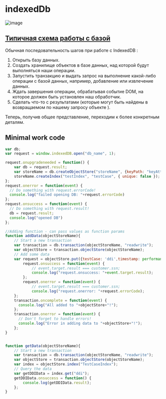 # indexedDb

![image](https://user-images.githubusercontent.com/3950155/194380278-320e0d06-9ce2-4efb-92fb-cd50b0d9d1ff.png)


## [Типичная схема работы с базой](https://developer.mozilla.org/ru/docs/Web/API/IndexedDB_API/Using_IndexedDB#pattern "Permalink to Типичная схема работы с базой")

Обычная последовательность шагов при работе с IndexedDB :

1.  Открыть базу данных.
2.  Создать хранилище объектов в базе данных, над которой будут выполняться наши операции.
3.  Запустить транзакцию и выдать запрос на выполнение какой-либо операции с базой данных, например, добавление или извлечение данных.
4.  Ждать завершения операции, обрабатывая событие DOM, на которое должен быть установлен наш обработчик.
5.  Сделать что-то с результатами (которые могут быть найдены в возвращаемом по нашему запросу объекте ).

Теперь, получив общее представление, переходим к более конкретным деталям.




## Minimal work code

```js
var db;
var request = window.indexedDB.open("db_name", 1);

request.onupgradeneeded = function() {
    var db = request.result;
    var storeName = db.createObjectStore("storeName", {keyPath: "keyAttribute"});
    storeName.createIndex("testIndex", "testCase", { unique: false });
};
request.onerror = function(event) {
  // Do something with request.errorCode!
  console.log("failed opening DB: "+request.errorCode)
};
request.onsuccess = function(event) {
  // Do something with request.result!
  db = request.result;
  console.log("opened DB")
};

//Adding function - can pass values as function params
function addData(objectStoreName){
    // Start a new transaction
    var transaction = db.transaction(objectStoreName, "readwrite");
    var objectStore = transaction.objectStore(objectStoreName);
    // Add some data
    var request = objectStore.put({testCase: 'ddi',timestamp: performance.now(), name: "testname2", data: 'asdsadas'});
        request.onsuccess = function(event) {
            // event.target.result === customer.ssn;
            console.log("request.onsuccess: "+event.target.result);
        };
        request.onerror = function(event) {
            // event.target.result === customer.ssn;
            console.log("request.onerror: "+request.errorCode);
    };
    transaction.oncomplete = function(event) {
      console.log("All added to "+objectStore+"!");
    };
    transaction.onerror = function(event) {
      // Don't forget to handle errors!
      console.log("Error in adding data to "+objectStore+"!");
    };
}


function getData(objectStoreName){
    // Start a new transaction
    var transaction = db.transaction(objectStoreName, "readwrite");
    var objectStore = transaction.objectStore(objectStoreName);
    var index = objectStore.index("TestCaseIndex");
    // Query the data
    var getDDIData = index.get("ddi");
    getDDIData.onsuccess = function() {
        console.log(getDDIData.result);
    };
}
```
